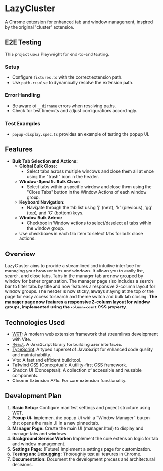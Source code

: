 # LazyCluster

A Chrome extension for enhanced tab and window management, inspired by the original "cluster" extension.

## E2E Testing

This project uses Playwright for end-to-end testing.

### Setup

- Configure `fixtures.ts` with the correct extension path.
- Use `path.resolve` to dynamically resolve the extension path.

### Error Handling

- Be aware of `__dirname` errors when resolving paths.
- Check for test timeouts and adjust configurations accordingly.

### Test Examples

- `popup-display.spec.ts` provides an example of testing the popup UI.

## Features

- **Bulk Tab Selection and Actions:**
  - **Global Bulk Close:**
    - Select tabs across multiple windows and close them all at once using the "trash" icon in the header.
  - **Window-Specific Bulk Close:**
    - Select tabs within a specific window and close them using the "Close Tabs" button in the Window Actions of each window group.
  - **Keyboard Navigation:**
    - Navigate through the tab list using 'j' (next), 'k' (previous), 'gg' (top), and 'G' (bottom) keys.
  - **Window Bulk Select:**
    - Checkbox in Window Actions to select/deselect all tabs within the window group.
  - Use checkboxes in each tab item to select tabs for bulk close actions.

## Overview

LazyCluster aims to provide a streamlined and intuitive interface for managing your browser tabs and windows. It allows you to easily list, search, and close tabs. Tabs in the manager tab are now grouped by window for better organization. The manager page also includes a search bar to filter tabs by title and now features a responsive 2-column layout for window groups.
The header is now sticky, always staying at the top of the page for easy access to search and theme switch and bulk tab closing.
**The manager page now features a responsive 2-column layout for window groups, implemented using the `column-count` CSS property.**

## Technologies Used

- [WXT](https://wxt.dev/): A modern web extension framework that streamlines development with Vite.
- [React](https://react.dev/): A JavaScript library for building user interfaces.
- [TypeScript](https://www.typescriptlang.org/): A typed superset of JavaScript for enhanced code quality and maintainability.
- [Vite](https://vitejs.dev/): A fast and efficient build tool.
- Tailwind CSS (Conceptual): A utility-first CSS framework.
- Shadcn UI (Conceptual): A collection of accessible and reusable components.
- Chrome Extension APIs: For core extension functionality.

## Development Plan

1.  **Basic Setup:** Configure manifest settings and project structure using WXT.
2.  **Popup UI:** Implement the popup UI with a "Window Manager" button that opens the main UI in a new pinned tab.
3.  **Manager Page:** Create the main UI (manager.html) to display and manage tabs and windows.
4.  **Background Service Worker:** Implement the core extension logic for tab and window management.
5.  **Settings Page:** (Future) Implement a settings page for customization.
6.  **Testing and Debugging:** Thoroughly test all features in Chrome.
7.  **Documentation:** Document the development process and architectural decisions.
